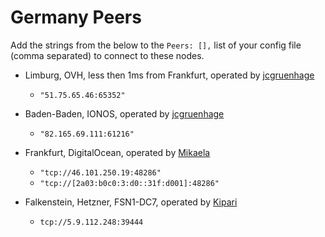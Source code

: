 # Germany Peers

Add the strings from the below to the `Peers: [],` list of your config file (comma separated) to connect to these nodes.

* Limburg, OVH, less then 1ms from Frankfurt, operated by [jcgruenhage](https://jcg.re/)  
    * `"51.75.65.46:65352"`

* Baden-Baden, IONOS, operated by [jcgruenhage](https://jcg.re/)  
    * `"82.165.69.111:61216"`

* Frankfurt, DigitalOcean, operated by [Mikaela](https://mikaela.info/)  
    * `"tcp://46.101.250.19:48286"`
    * `"tcp://[2a03:b0c0:3:d0::31f:d001]:48286"`

* Falkenstein, Hetzner, FSN1-DC7, operated by [Kipari](https://christoffer.space)
    * `tcp://5.9.112.248:39444`
